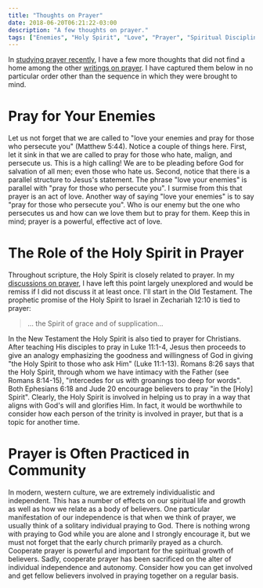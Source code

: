 ```yaml
---
title: "Thoughts on Prayer"
date: 2018-06-20T06:21:22-03:00
description: "A few thoughts on prayer."
tags: ["Enemies", "Holy Spirit", "Love", "Prayer", "Spiritual Disciplines", "Thought"]
---
```


In [studying prayer recently](https://bible.hightower.space/posts/practical-spiritual-disciplines-prayer/), I have a few more thoughts that did not find a home among the other [writings on prayer](https://bible.hightower.space/tags/prayer/). I have captured them below in no particular order other than the sequence in which they were brought to mind.

# Pray for Your Enemies

Let us not forget that we are called to "love your enemies and pray for those who persecute you" (Matthew 5:44). Notice a couple of things here. First, let it sink in that we are called to pray for those who hate, malign, and persecute us. This is a high calling! We are to be pleading before God for salvation of all men; even those who hate us. Second, notice that there is a parallel structure to Jesus's statement. The phrase "love your enemies" is parallel with "pray for those who persecute you". I surmise from this that prayer is an act of love. Another way of saying "love your enemies" is to say "pray for those who persecute you". Who is our enemy but the one who persecutes us and how can we love them but to pray for them. Keep this in mind; prayer is a powerful, effective act of love.

# The Role of the Holy Spirit in Prayer

Throughout scripture, the Holy Spirit is closely related to prayer. In my [discussions on prayer](/tags/prayer/), I have left this point largely unexplored and would be remiss if I did not discuss it at least once. I'll start in the Old Testament. The prophetic promise of the Holy Spirit to Israel in Zechariah 12:10 is tied to prayer:

> ... the Spirit of grace and of supplication...

In the New Testament the Holy Spirit is also tied to prayer for Christians. After teaching His disciples to pray in Luke 11:1-4, Jesus then proceeds to give an analogy emphasizing the goodness and willingness of God in giving "the Holy Spirit to those who ask Him" (Luke 11:1-13). Romans 8:26 says that the Holy Spirit, through whom we have intimacy with the Father (see Romans 8:14-15), "intercedes for us with groanings too deep for words". Both Ephesians 6:18 and Jude 20 encourage believers to pray "in the [Holy] Spirit". Clearly, the Holy Spirit is involved in helping us to pray in a way that aligns with God's will and glorifies Him. In fact, it would be worthwhile to consider how each person of the trinity is involved in prayer, but that is a topic for another time.

# Prayer is Often Practiced in Community

In modern, western culture, we are extremely individualistic and independent. This has a number of effects on our spiritual life and growth as well as how we relate as a body of believers. One particular manifestation of our independence is that when we think of prayer, we usually think of a solitary individual praying to God. There is nothing wrong with praying to God while you are alone and I strongly encourage it, but we must not forget that the early church primarily prayed as a church. Cooperate prayer is powerful and important for the spiritual growth of believers. Sadly, cooperate prayer has been sacrificed on the alter of individual independence and autonomy. Consider how you can get involved and get fellow believers involved in praying together on a regular basis.
